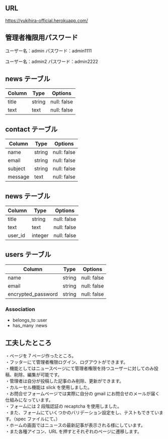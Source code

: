 ## URL

https://yukihira-official.herokuapp.com/

## 管理者権限用パスワード

ユーザー名：admin
パスワード：admin1111

ユーザー名：admin2
パスワード：admin2222

## news テーブル

| Column | Type   | Options     |
| ------ | ------ | ----------- |
| title  | string | null: false |
| text   | text   | null: false |

## contact テーブル

| Column  | Type   | Options     |
| ------- | ------ | ----------- |
| name    | string | null: false |
| email   | string | null: false |
| subject | string | null: false |
| message | text   | null: false |

## news テーブル

| Column  | Type    | Options     |
| ------- | ------- | ----------- |
| title   | string  | null: false |
| text    | text    | null: false |
| user_id | integer | null: false |

## users テーブル

| Column             | Type   | Options     |
| ------------------ | ------ | ----------- |
| name               | string | null: false |
| email              | string | null: false |
| encrypted_password | string | null: false |

### Association

- belongs_to :user
- has_many :news

## 工夫したところ

・ページを 7 ページ作ったところ。  
・フッターにて管理者権限ログイン、ログアウトができます。  
・機能としてはニュースページにて管理者権限を持つユーザーに対してのみ投稿、削除、編集が可能です。  
・管理者は自分が投稿した記事のみ削除、更新ができます。  
・カルーセル機能は slick を使用しました。  
・お問合せフォームページでは実際に自分の gmail にお問合せのメールが届く仕組みになっています。  
・フォームには 2 段階認証の recaptcha を使用しました。  
・また、フォームにていくつかのバリデーション設定をし、テストもできています。（spec ファイルにて。）  
・ホームの画面ではニュースの最新記事が表示される様にしています。  
・また各種アイコン、URL を押すとそれぞれのページに遷移します。
